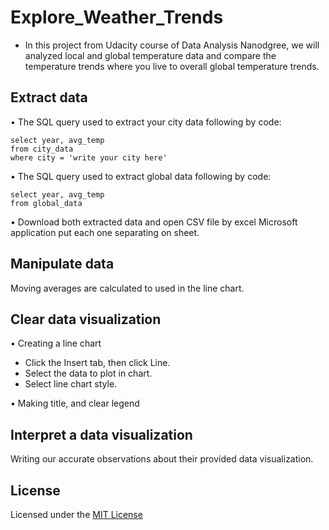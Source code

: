 # Explore_Weather_Trends

- In this project from Udacity course of Data Analysis Nanodgree, we will analyzed local and global temperature data and compare the temperature trends where you live to overall global temperature trends.

## Extract data
• The SQL query used to extract your city data following by code:
```
select year, avg_temp
from city_data
where city = 'write your city here'
```

• The SQL query used to extract global data following by code:

```
select year, avg_temp
from global_data
```

• Download both extracted data and open CSV file by excel Microsoft application put each one separating on sheet.
  
## Manipulate data
Moving averages are calculated to used in the line chart.

## Clear data visualization
• Creating a line chart
- Click the Insert tab, then click Line.
- Select the data to plot in chart.
- Select line chart style.

• Making title, and clear legend
  
## Interpret a data visualization
Writing our accurate observations about their provided data visualization.

## License
Licensed under the [MIT License](LICENSE)
